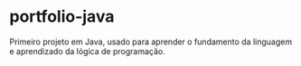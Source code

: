 # portfolio-java
Primeiro projeto em Java, usado para aprender o fundamento da linguagem e aprendizado da lógica de programação.
